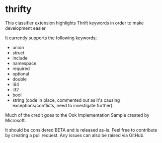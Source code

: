 # thrifty
This classifier extension highlights Thrift keywords in order to make development easier.

It currently supports the following keywords;

- union
- struct
- include
- namespace
- required
- optional
- double
- i64
- i32
- bool
- string (code in place, commented out as it's causing exceptions/conflicts, need to investigate further).

Much of the credit goes to the Ook Implementation Sample created by Microsoft.

It should be considered BETA and is released as-is. Feel free to contribute by creating a pull request. Any issues can also be raised via GitHub.
